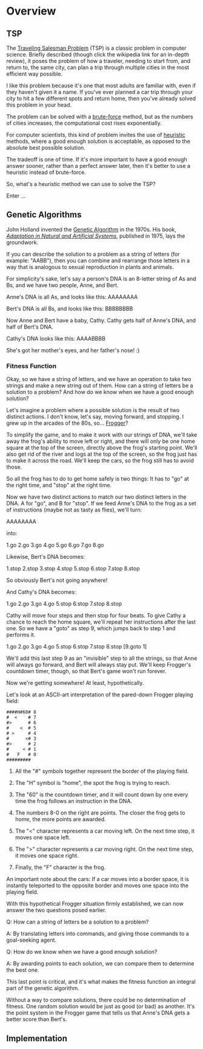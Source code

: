 Overview
========

TSP
---

The [Traveling Salesman Problem](https://en.wikipedia.org/wiki/Travelling_salesman_problem) (TSP) is a
classic problem in computer science. Briefly described (though click the wikipedia link for an in-depth review), 
it poses the problem of how a traveler, needing to start from, and return to, the same city,
 can plan a trip through multiple cities in the most efficient way possible.

I like this problem because it's one that most adults are familiar with, even if they haven't given it a name.
If you've ever planned a car trip through your city to hit a few different spots and return home, then
you've already solved this problem in your head. 

The problem can be solved with a [brute-force](https://en.wikipedia.org/wiki/Brute-force_search) method,
but as the numbers of cities increases, the computational cost rises exponentially.

For computer scientists, this kind of problem invites the use of [heuristic](https://en.wikipedia.org/wiki/Heuristic_\(computer_science\))
methods, where a good enough solution is acceptable, as opposed to the absolute best possible solution.

The tradeoff is one of time. If it's more important to have a good enough answer sooner, 
rather than a perfect answer later, then it's better to use a heuristic instead of brute-force. 

So, what's a heuristic method we can use to solve the TSP?

Enter ...

Genetic Algorithms
------------------

John Holland invented the [Genetic Algorithm](https://en.wikipedia.org/wiki/Genetic_algorithm) in the 1970s.
His book, *[Adaptation in Natural and Artificial Systems](https://mitpress.mit.edu/9780262581110/adaptation-in-natural-and-artificial-systems/)*,
published in 1975, lays the groundwork.

If you can describe the solution to a problem as a string of letters (for example: "AABB"), then you can combine
and rearrange those letters in a way that is analogous to sexual reproduction in plants and animals.

For simplicity's sake, let's say a person's DNA is an 8-letter string of As and Bs, and we have two people, Anne, and Bert.

Anne's DNA is all As, and looks like this: AAAAAAAA

Bert's DNA is all Bs, and looks like this: BBBBBBBB

Now Anne and Bert have a baby, Cathy. Cathy gets half of Anne's DNA, and half of Bert's DNA.

Cathy's DNA looks like this: AAAABBBB

She's got her mother's eyes, and her father's nose! :)

### Fitness Function

Okay, so we have a string of letters, and we have an operation to take two strings and make a new string out of them.
How can a string of letters be a solution to a problem? And how do we know when we have a good enough solution?

Let's imagine a problem where a possible solution is the result of two distinct actions.
I don't know, let's say, moving forward, and stopping. I grew up in the arcades of the 80s, so... 
[Frogger](https://en.wikipedia.org/wiki/Frogger)?

To simplify the game, and to make it work with our strings of DNA, we'll take away the frog's ability 
to move left or right, and there will only be one home square
at the top of the screen, directly above the frog's starting point. We'll also get rid of the river
and logs at the top of the screen, so the frog just has to make it across the road. We'll keep the cars,
so the frog still has to avoid those.

So all the frog has to do to get home safely is two things:
It has to "go" at the right time, and "stop" at the right time.

Now we have two distinct actions to match our two distinct letters in the DNA. 
A for "go", and B for "stop".
If we feed Anne's DNA to the frog as a set of instructions 
(maybe not as tasty as flies), we'll turn:

AAAAAAAA

into:

1.go 2.go 3.go 4.go 5.go 6.go 7.go 8.go 

Likewise, Bert's DNA becomes:

1.stop 2.stop 3.stop 4.stop 5.stop 6.stop 7.stop 8.stop

So obviously Bert's not going anywhere!

And Cathy's DNA becomes:

1.go 2.go 3.go 4.go 5.stop 6.stop 7.stop 8.stop 

Cathy will move four steps and then stop for four beats. To give Cathy a chance to reach the home square, we'll repeat
her instructions after the last one. So we have a "goto" as step 9, which jumps back to step 1 and performs it.

1.go 2.go 3.go 4.go 5.stop 6.stop 7.stop 8.stop [9.goto 1]

We'll add this last step 9 as an "invisible" step to all the strings, so that Anne will always go forward, and
Bert will always stay put. We'll keep Frogger's countdown timer, though, so that Bert's game won't run forever.

Now we're getting somewhere! At least, hypothetically.

Let's look at an ASCII-art interpretation of the pared-down Frogger playing field:

    ####H#60# 8
    #  <    # 7
    #>      # 6
    #    <  # 5
    # >     # 4
    #      <# 3    
    #>      # 2
    #     < # 1
    #   F   # 0
    #########  
   
1.  All the "#" symbols together represent the border of the playing field.

2.  The "H" symbol is "home", the spot the frog is trying to reach.

3.  The "60" is the countdown timer, and it will count down by one every time the frog follows an instruction in the DNA.

4.  The numbers 8-0 on the right are points. The closer the frog gets to home, the more points are awarded.

5.  The "<" character represents a car moving left. On the next time step, it moves one space left.
    
6.  The ">" character represents a car moving right. On the next time step, it moves one space right.

7.  Finally, the "F" character is the frog.

An important note about the cars: If a car moves into a border space, it is instantly teleported 
to the opposite border and moves one space into the playing field.

With this hypothetical Frogger situation firmly established, 
we can now answer the two questions posed earlier.

Q: How can a string of letters be a solution to a problem?

A: By translating letters into commands, and giving those commands to a goal-seeking agent.

Q: How do we know when we have a good enough solution?

A: By awarding points to each solution, we can compare them to determine the best one.

This last point is critical, and it's what makes the fitness function an integral part of the genetic algorithm.

Without a way to compare solutions, there could be no determination of fitness. One random solution would be
just as good (or bad) as another. It's the point system in the Frogger game that tells
us that Anne's DNA gets a better score than Bert's. 

Implementation
--------------

